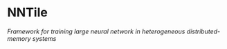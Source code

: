# NNTile

*Framework for training large neural network in heterogeneous
distributed-memory systems*
